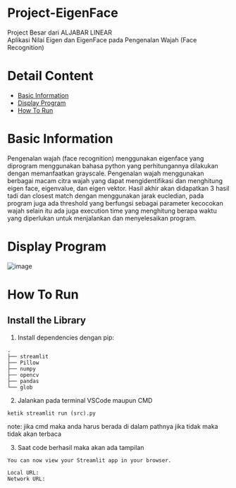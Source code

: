 # Project-EigenFace
Project Besar dari ALJABAR LINEAR  
Aplikasi Nilai Eigen dan EigenFace pada Pengenalan Wajah (Face Recognition)

# Detail Content
- [Basic Information](#basic-information)
- [Display Program](#display-program)
- [How To Run](#how-to-run)

# Basic Information
Pengenalan wajah (face recognition) menggunakan eigenface yang diprogram menggunakan bahasa python yang perhitungannya dilakukan dengan memanfaatkan grayscale. Pengenalan wajah menggunakan berbagai macam citra wajah yang dapat mengidentifikasi dan menghitung eigen face, eigenvalue, dan eigen vektor. Hasil akhir akan didapatkan 3 hasil tadi dan closest match dengan menggunakan jarak eucledian, pada program juga ada threshold yang berfungsi sebagai parameter kecocokan wajah selain itu ada juga execution time yang menghitung berapa waktu yang diperlukan untuk menjalankan dan menyelesaikan program.

# Display Program
![image](https://github.com/user-attachments/assets/81a3ff79-859f-4272-a374-c74d8b944d14)

# How To Run

## Install the Library
1. Install dependencies dengan pip:
```
.
├── streamlit
├── Pillow
├── numpy
├── opencv
├── pandas
└── glob
```
2. Jalankan pada terminal VSCode maupun CMD 
```
ketik streamlit run (src).py
```
  note: jika cmd maka anda harus berada di dalam pathnya jika tidak maka tidak akan terbaca

3. Saat code berhasil maka akan ada tampilan
```
You can now view your Streamlit app in your browser.

Local URL: 
Network URL: 
```

